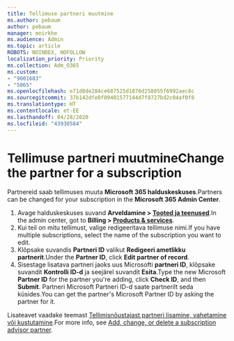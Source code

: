 ```yaml
---
title: Tellimuse partneri muutmine
ms.author: pebaum
author: pebaum
manager: mnirkhe
ms.audience: Admin
ms.topic: article
ROBOTS: NOINDEX, NOFOLLOW
localization_priority: Priority
ms.collection: Adm_O365
ms.custom:
- "9001683"
- "5065"
ms.openlocfilehash: e71d8de284ce687525d1876d258055f6992aec8c
ms.sourcegitcommit: 37b142dfe0f09401577144d7f8727bd2c04af0f8
ms.translationtype: HT
ms.contentlocale: et-EE
ms.lasthandoff: 04/28/2020
ms.locfileid: "43930584"
---
```

# <a name="change-the-partner-for-a-subscription"></a><span data-ttu-id="aa2db-102">Tellimuse partneri muutmine</span><span class="sxs-lookup"><span data-stu-id="aa2db-102">Change the partner for a subscription</span></span>

<span data-ttu-id="aa2db-103">Partnereid saab tellimuses muuta **Microsoft 365 halduskeskuses**.</span><span class="sxs-lookup"><span data-stu-id="aa2db-103">Partners can be changed for your subscription in the **Microsoft 365 Admin Center**.</span></span>

1. <span data-ttu-id="aa2db-104">Avage halduskeskuses suvand **Arveldamine > [Tooted ja teenused](https://go.microsoft.com/fwlink/p/?linkid=842054)**.</span><span class="sxs-lookup"><span data-stu-id="aa2db-104">In the admin center, got to **Billing > [Products & services](https://go.microsoft.com/fwlink/p/?linkid=842054)**.</span></span> 
2. <span data-ttu-id="aa2db-105">Kui teil on mitu tellimust, valige redigeeritava tellimuse nimi.</span><span class="sxs-lookup"><span data-stu-id="aa2db-105">If you have multiple subscriptions, select the name of the subscription you want to edit.</span></span> 
3. <span data-ttu-id="aa2db-106">Klõpsake suvandis **Partneri ID** valikut **Redigeeri ametlikku partnerit**.</span><span class="sxs-lookup"><span data-stu-id="aa2db-106">Under the **Partner ID**, click **Edit partner of record**.</span></span>
4. <span data-ttu-id="aa2db-107">Sisestage lisatava partneri jaoks uus Microsofti **partneri ID**, klõpsake suvandit **Kontrolli ID-d** ja seejärel suvandit **Esita**.</span><span class="sxs-lookup"><span data-stu-id="aa2db-107">Type the new Microsoft **Partner ID** for the partner you're adding, click **Check ID**, and then **Submit**.</span></span> <span data-ttu-id="aa2db-108">Partneri Microsoft Partneri ID-d saate partnerilt seda küsides.</span><span class="sxs-lookup"><span data-stu-id="aa2db-108">You can get the partner's Microsoft Partner ID by asking the partner for it.</span></span>

<span data-ttu-id="aa2db-109">Lisateavet vaadake teemast [Tellimisnõustajast partneri lisamine, vahetamine või kustutamine](https://docs.microsoft.com/microsoft-365/admin/misc/add-partner).</span><span class="sxs-lookup"><span data-stu-id="aa2db-109">For more info, see [Add, change, or delete a subscription advisor partner](https://docs.microsoft.com/microsoft-365/admin/misc/add-partner).</span></span> 
